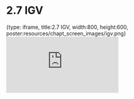 # 2.7 IGV
 
{type: iframe, title:2.7 IGV, width:800, height:600, poster:resources/chapt_screen_images/igv.png}
![](https://mccoy-lab.github.io/hgv_modules/no_toc/igv.html)
 

 
